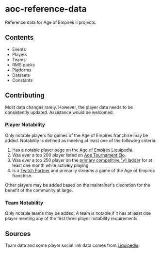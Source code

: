 # aoc-reference-data

Reference data for Age of Empires II projects.

## Contents

- Events
- Players
- Teams
- RMS packs
- Platforms
- Datasets
- Constants

## Contributing

Most data changes rarely. However, the player data needs to be consistently updated. Assistance would be welcomed.

### Player Notability

Only notable players for games of the Age of Empires franchise may be added. Notability is defined as meeting at least one of the following criteria:

1. Has a notable player page on the [Age of Empires Liquipedia](https://liquipedia.net/ageofempires/Main_Page).
1. Was ever a top 200 player listed on [Aoe Tournament Elo](https://aoe-elo.com/).
1. Was ever a top 250 player on the [primary competitive 1v1 ladder](https://www.ageofempires.com/stats/) for at least one month while actively playing.
1. Is a [Twitch Partner](https://www.twitch.tv/p/partners/) and primarily streams a game of the Age of Empires franchise.

Other players may be added based on the maintainer's discretion for the benefit of the community at large.

### Team Notability

Only notable teams may be added. A team is notable if it has at least one player meeting any of the first three player notability requirements.

## Sources

Team data and some player social link data comes from [Liquipedia](https://liquipedia.net/ageofempires/Main_Page).
